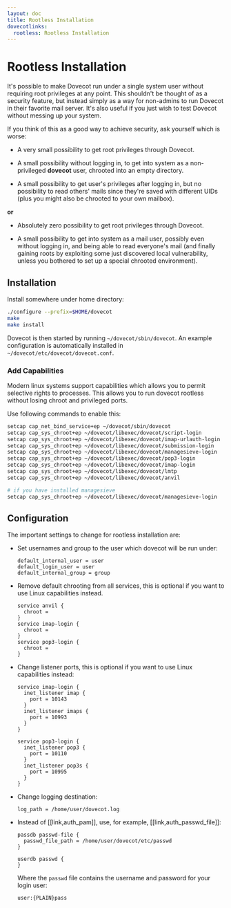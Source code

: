 ```yaml
---
layout: doc
title: Rootless Installation
dovecotlinks:
  rootless: Rootless Installation
---
```


# Rootless Installation

It's possible to make Dovecot run under a single system user without
requiring root privileges at any point. This shouldn't be thought of as
a security feature, but instead simply as a way for non-admins to run
Dovecot in their favorite mail server. It's also useful if you just wish
to test Dovecot without messing up your system.

If you think of this as a good way to achieve security, ask yourself
which is worse:

- A very small possibility to get root privileges through Dovecot.

- A small possibility without logging in, to get into system as a
  non-privileged **dovecot** user, chrooted into an empty directory.

- A small possibility to get user's privileges after logging in, but no
  possibility to read others' mails since they're saved with different
  UIDs (plus you might also be chrooted to your own mailbox).

**or**

- Absolutely zero possibility to get root privileges through Dovecot.

- A small possibility to get into system as a mail user, possibly even
  without logging in, and being able to read everyone's mail (and
  finally gaining roots by exploiting some just discovered local
  vulnerability, unless you bothered to set up a special chrooted
  environment).

## Installation

Install somewhere under home directory:

```sh
./configure --prefix=$HOME/dovecot
make
make install
```

Dovecot is then started by running `~/dovecot/sbin/dovecot`. An example configuration
is automatically installed in `~/dovecot/etc/dovecot/dovecot.conf`.

### Add Capabilities

Modern linux systems support capabilities which allows you to permit
selective rights to processes. This allows you to run dovecot rootless
without losing chroot and privileged ports.

Use following commands to enable this:

```sh
setcap cap_net_bind_service+ep ~/dovecot/sbin/dovecot
setcap cap_sys_chroot+ep ~/dovecot/libexec/dovecot/script-login
setcap cap_sys_chroot+ep ~/dovecot/libexec/dovecot/imap-urlauth-login
setcap cap_sys_chroot+ep ~/dovecot/libexec/dovecot/submission-login
setcap cap_sys_chroot+ep ~/dovecot/libexec/dovecot/managesieve-login
setcap cap_sys_chroot+ep ~/dovecot/libexec/dovecot/pop3-login
setcap cap_sys_chroot+ep ~/dovecot/libexec/dovecot/imap-login
setcap cap_sys_chroot+ep ~/dovecot/libexec/dovecot/lmtp
setcap cap_sys_chroot+ep ~/dovecot/libexec/dovecot/anvil

# if you have installed managesieve
setcap cap_sys_chroot+ep ~/dovecot/libexec/dovecot/managesieve-login
```

## Configuration

The important settings to change for rootless installation are:

- Set usernames and group to the user which dovecot will be run under:

  ```
  default_internal_user = user
  default_login_user = user
  default_internal_group = group
  ```

- Remove default chrooting from all services, this is optional if you want
  to use Linux capabilities instead.

  ```
  service anvil {
    chroot =
  }
  service imap-login {
    chroot =
  }
  service pop3-login {
    chroot =
  }
  ```

- Change listener ports, this is optional if you want to use Linux
  capabilities instead:

  ```
  service imap-login {
    inet_listener imap {
      port = 10143
    }
    inet_listener imaps {
      port = 10993
    }
  }

  service pop3-login {
    inet_listener pop3 {
      port = 10110
    }
    inet_listener pop3s {
      port = 10995
    }
  }
  ```

- Change logging destination:

  ```
  log_path = /home/user/dovecot.log
  ```

- Instead of [[link,auth_pam]], use, for example, [[link,auth_passwd_file]]:

  ```
  passdb passwd-file {
    passwd_file_path = /home/user/dovecot/etc/passwd
  }

  userdb passwd {
  }
  ```

  Where the `passwd` file contains the username and password for your
  login user:

  ```
  user:{PLAIN}pass
  ```
